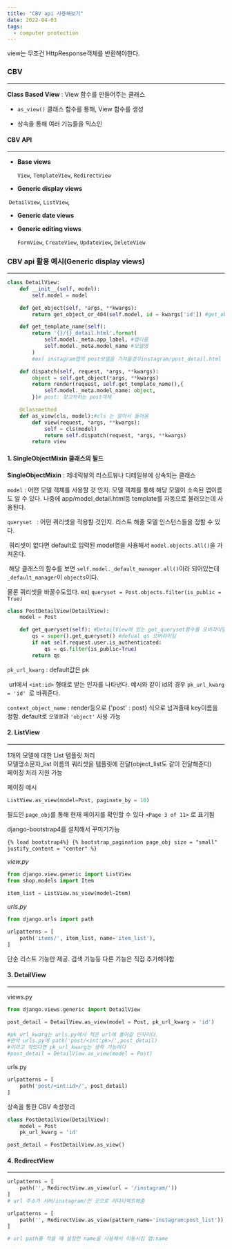 ```yaml
---
title: "CBV api 사용해보기"
date: 2022-04-03
tags:
  - computer protection
---
```


view는 무조건 HttpResponse객체를 반환해야한다.

### CBV

---

**Class Based View** : View 함수를 만들어주는 클래스

- `as_view()` 클래스 함수를 통해, View 함수를 생성

- 상속을 통해 여러 기능들을 믹스인

#### CBV API

---

- **Base views**

  `View`, `TemplateView`, `RedirectView`

- **Generic display views**

​ `DetailView`, `ListView`,

- **Generic date views**

- **Generic editing views**

  `FormView`, `CreateView`, `UpdateView`, `DeleteView`

### CBV api 활용 예시(Generic display views)

---

```python
class DetailView:
    def __init__(self, model):
        self.model = model

    def get_object(self, *args, **kwargs):
        return get_object_or_404(self.model, id = kwargs['id']) #get_object_or_404를 통해 detail을 보고자하는 모델 인스턴스를 찾아 반환한다.

    def get_template_name(self):
        return '{}/{}_detail.html'.format(
        	self.model._meta.app_label, #앱이름
            self.model._meta.model_name #모델명
        )
        #ex) instagram앱의 post모델을 가져올경우instagram/post_detail.html 을 반환해준다

    def dispatch(self, request, *args, **kwargs):
        object = self.get_object(*args, **kwargs)
        return render(request, self.get_template_name(),{
            self.model._meta.model_name: object,
        })# post: 찾고자하는 post객체

    @classmethod
    def as_view(cls, model):#cls 는 알아서 들어옴
        def view(request, *args, **kwargs):
            self = cls(model)
            return self.dispatch(request, *args, **kwargs)
        return view
```

#### 1. SingleObjectMixin 클래스의 필드

**SingleObjectMixin** : 제네릭뷰의 리스트뷰나 디테일뷰에 상속되는 클래스

`model` : 어떤 모델 객체를 사용할 것 인지. 모델 객체를 통해 해당 모델이 소속된 앱이름도 알 수 있다. 나중에 app/model_detail.html등 template를 자동으로 불러오는데 사용된다.

`queryset ` : 어떤 쿼리셋을 적용할 것인지. 리스트 해줄 모델 인스턴스들을 정할 수 있다.

​ 쿼리셋이 없다면 default로 입력된 model명을 사용해서 `model.objects.all()`을 가져온다.

​ 해당 클래스의 함수를 보면 `self.model._default_manager.all()`이라 되어있는데 `_default_manager`이 `objects`이다.

물론 쿼리셋을 바꿀수도있다. ex) `queryset = Post.objects.filter(is_public = True)`

```python
class PostDetailView(DetailView):
    model = Post

    def get_queryset(self): #DetailView에 있는 get_queryset함수를 오버라이딩한다.
        qs = super().get_queryset() #defual qs 오버라이딩
        if not self.request.user.is_authenticated:
	        qs = qs.filter(is_public=True)
        return qs
```

`pk_url_kwarg` : default값은 pk

​ url에서 `<int:id>` 형태로 받는 인자를 나타낸다. 예시와 같이 id의 경우 `pk_url_kwarg = 'id' `로 바꿔준다.

`context_object_name` : render등으로 {'post' : post} 식으로 넘겨줄때 key이름을 정함. default로 `모델명`과 `'object'` 사용 가능

#### 2. ListView

---

1개의 모델에 대한 List 템플릿 처리  
모델명소문자\_list 이름의 쿼리셋을 템플릿에 전달(object_list도 같이 전달해준다)  
페이징 처리 지원 가능

페이징 예시

```python
ListView.as_view(model=Post, paginate_by = 10)
```

필드인 `page_obj`를 통해 현재 페이지를 확인할 수 있다
`<Page 3 of 11>` 로 표기됨

django-bootstrap4를 설치해서 꾸미기가능

```html
{% load bootstrap4%} {% bootstrap_pagination page_obj size = "small"
justify_content = "center" %}
```

_view.py_

```python
from django.view.generic import ListView
from shop.models import Item

item_list = ListView.as_view(model=Item)
```

_urls.py_

```python
from django.urls import path

urlpatterns = [
    path('items/', item_list, name='item_list'),
]
```

단순 리스트 기능만 제공. 검색 기능등 다른 기능은 직접 추가해야함

#### 3. DetailView

---

views.py

```py
from django.views.generic import DetailView

post_detail = DetailView.as_view(model = Post, pk_url_kwarg = 'id')

#pk_url_kwarg는 urls.py에서 적은 url에 들어갈 인자이다.
#만약 urls.py에 path('post/<int:pk>/',post_detail)
#이라고 적었다면 pk_url_kwarg는 생략 가능하다
#post_detail = DetailView.as_view(model = Post)
```

urls.py

```python
urlpatterns = [
    path('post/<int:id>/', post_detail)
]

```

상속을 통한 CBV 속성정리

```python
class PostDetailView(DetailView):
    model = Post
    pk_url_kwarg = 'id'

post_detail = PostDetailView.as_view()
```

#### 4. RedirectView

---

```python
urlpatterns = [
    path('', RedirectView.as_view(url = '/instagram/'))
]
# url 주소가 서버/instagram/인 곳으로 리다이렉트해줌

urlpatterns = [
    path('', RedirectView.as_view(pattern_name='instagram:post_list'))
]

# url path를 적을 때 설정한 name을 사용해서 이동시킴 앱:name
```
